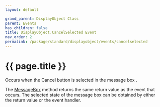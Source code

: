 ```yaml
---
layout: default

grand_parent: DisplayObject Class
parent: Events
has_children: false
title: DisplayObject.CancelSelected Event
nav_order: 2
permalink: /package/standard/displayobject/events/cancelselected
---
```

# {{ page.title }}


Occurs when the Cancel button is selected in the message box .

 

The <a href="/package/standard/displayobject/methods/messagebox">MessageBox</a> method returns the same return value as the event that occurs. The selected state of the message box can be obtained by either the return value or the event handler.



 